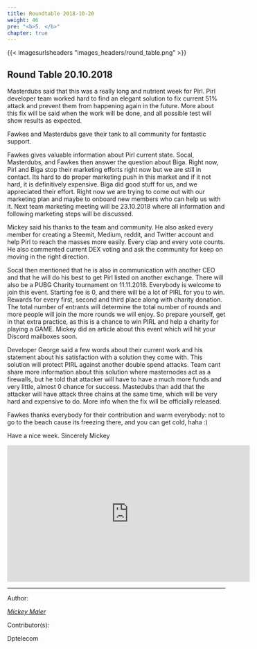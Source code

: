 ```yaml
---
title: Roundtable 2018-10-20
weight: 46
pre: "<b>5. </b>"
chapter: true
---
```


{{< imagesurlsheaders "images_headers/round_table.png" >}}



## Round Table 20.10.2018

Masterdubs said that this was a really long and nutrient week for Pirl.
Pirl developer team worked hard to find an elegant solution to fix current 51% attack and prevent them from happening again in the future.
More about this fix will be said when the work will be done, and all possible test will show results as expected.

Fawkes and Masterdubs gave their tank to all community for fantastic support.

Fawkes gives valuable information about Pirl current state.
Socal, Masterdubs, and Fawkes then answer the question about Biga. Right now, Pirl and Biga stop their marketing efforts right now but we are still in contact. Its hard to do proper marketing push in this market and if it not hard, it is definitively expensive. Biga did good stuff for us, and we appreciated their effort.
Right now we are trying to come out with our marketing plan and maybe to onboard new members who can help us with it. Next team marketing meeting will be 23.10.2018 where all information and following marketing steps will be discussed.

Mickey said his thanks to the team and community. He also asked every member for creating a Steemit, Medium, reddit, and Twitter account and help Pirl to reach the masses more easily. Every clap and every vote counts.
He also commented current DEX voting and ask the community for keep on moving in the right direction.

Socal then mentioned that he is also in communication with another CEO and that he will do his best to get Pirl listed on another exchange.
There will also be a PUBG Charity tournament on 11.11.2018.
Everybody is welcome to join this event.
Starting fee is 0, and there will be a lot of PIRL for you to win.
Rewards for every first, second and third place along with charity donation.
The total number of entrants will determine the total number of rounds and
more people will join the more rounds we will enjoy.
So prepare yourself, get in that extra practice, as this is a chance to win PIRL and help a charity for playing a GAME.
Mickey did an article about this event which will hit your Discord mailboxes soon.

Developer George said a few words about their current work and his statement about his satisfaction with a solution they come with. This solution will protect PIRL against another double spend attacks. Team cant share more information about this solution where masternodes act as a firewalls, but he told that attacker will have to have a much more funds and very little, almost 0 chance for success. Mastedubs than add that the attacker will have attack three chains at the same time, which will be very hard and expensive to do. More info when the fix will be officially released.

Fawkes thanks everybody for their contribution and warm everybody: not to go to the beach cause its freezing there, and you can get cold, haha :)

Have a nice week.
Sincerely Mickey


<iframe width="560" height="315" src="https://share.pirltube.com/content/video/0xe361a66c61537606390f5296fa5410cf8f1d420fb4a9b59fcc63d4d16875e957" frameborder="0" allow="autoplay; encrypted-media" allowfullscreen></iframe>



---
Author:


_[Mickey Maler](https://twitter.com/MickeyMaler)_


Contributor(s):


Dptelecom
